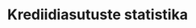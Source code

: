 ---
title: Krediidiasutuste statistika
title_en: Credit institutions statistics
notes: >-
  Krediidiasutuste statistika hõlmab kõigi Eestis tegutsevate krediidiasutuste,
  sh välisriikide krediidiasutuste Eestis asuvate filiaalide andmeid. Statistika
  ei sisalda Eesti krediidiasutuste välisriikides asuvate filiaalide andmeid.
  Avaldatav statistika sisaldab peale bilansinäitajate ja intressimäärade ka
  valikut krediidiasutuste usaldatavusnormatiividest ja bilansivälistest
  tehingutest. Statistika avaldatakse koondina.
notes_en: >-
  The statistics on credit institutions comprise the data on all credit
  institutions operating in Estonia, including the branches of foreign credit
  institutions in Estonia. The statistics do not include the data on the foreign
  branches of Estonian credit institutions. In addition to the balance sheet
  indicators and interest rates, the published statistics also include a
  selection of the prudential ratios of credit institutions and off-balance
  sheet items. The statistics are published at aggregate level.
category: 
  - Majandus ja rahandus
category_en: 
  - Economy and Finance
resources:
  - name: Krediidiasutuste statistika
    url: 'https://statistika.eestipank.ee/#/et/p/FINANTSSEKTOR/147'
    format: html
    interactive: 'TRUE'
license: 'https://creativecommons.org/licenses/by-sa/3.0/ee/legalcode'
update_freq: 'http://purl.org/linked-data/sdmx/2009/code#freq-M'
organization: Eesti Pank
maintainer_name: ''
maintainer_email: ''
maintainer_phone: ''
date_issued: '2020/06/10'
date_modified: '2020/06/10'
---